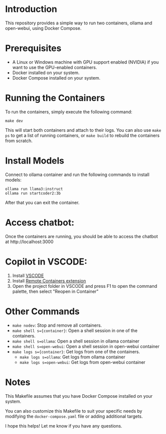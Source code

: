 # Introduction
 This repository provides a simple way to run two containers, ollama and open-webui, using Docker Compose.

# Prerequisites
 * A Linux or Windows machine with GPU support enabled  (NVIDIA) if you want to use the GPU-enabled containers.
 * Docker installed on your system.
 * Docker Compose installed on your system.

# Running the Containers
 To run the containers, simply execute the following command:
 ```
 make dev
 ```
 This will start both containers and attach to their logs. You can also use `make ps` to get a list of running containers, or `make build` to rebuild the containers from scratch.

# Install Models
 Connect to ollama container and run the following commands to install models:
 ```
 ollama run llama3:instruct
 ollama run startcoder2:3b
 ```
 After that you can exit the container.


 # Access chatbot: 
 Once the containers are running, you should be able to access the chatbot at http://localhost:3000

 # Copilot in VSCODE:
 1. Install [VSCODE](https://code.visualstudio.com/)
 2. Install [Remote Containers extension](https://marketplace.visualstudio.com/items?itemName=ms-vscode-remote.remote-containers)
 3. Open the project folder in VSCODE and press F1 to open the command palette, then select "Reopen in Container"


# Other Commands
 * `make nodev`: Stop and remove all containers.
 * `make shell s={container}`: Open a shell session in one of the containers.
  * `make shell s=ollama`: Open a shell session in ollama container
  * `make shell s=open-webui`: Open a shell session in open-webui container
* `make logs s={container}`: Get logs from one of the containers.
  * `make logs s=ollama`: Get logs from ollama container
  * `make logs s=open-webui`: Get logs from open-webui container

# Notes
 This Makefile assumes that you have Docker Compose installed on your system. 

 You can also customize this Makefile to suit your specific needs by modifying the `docker-compose.yaml` file or adding additional targets.

I hope this helps! Let me know if you have any questions.